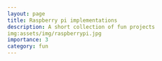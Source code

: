 ```yaml
---
layout: page
title: Raspberry pi implementations
description: A short collection of fun projects
img:assets/img/raspberrypi.jpg
importance: 3
category: fun
---
```


